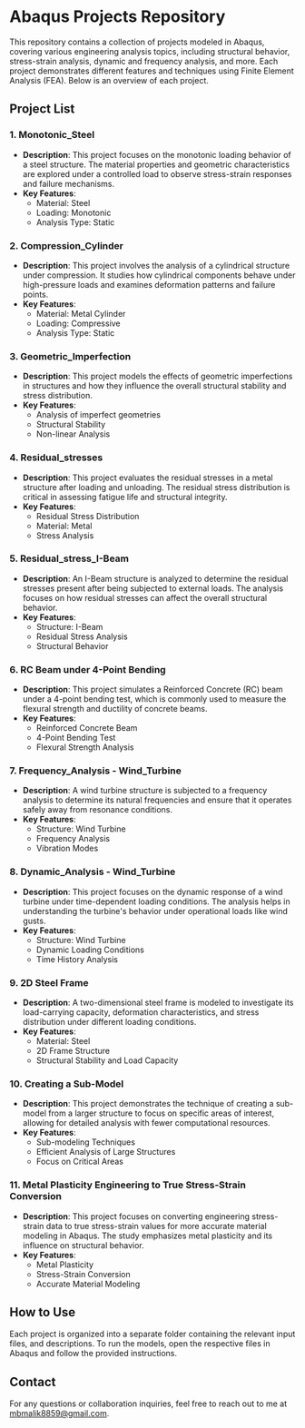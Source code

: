 # Abaqus Projects Repository

This repository contains a collection of projects modeled in Abaqus, covering various engineering analysis topics, including structural behavior, stress-strain analysis, dynamic and frequency analysis, and more. Each project demonstrates different features and techniques using Finite Element Analysis (FEA). Below is an overview of each project.

## Project List

### 1. Monotonic_Steel
- **Description**: This project focuses on the monotonic loading behavior of a steel structure. The material properties and geometric characteristics are explored under a controlled load to observe stress-strain responses and failure mechanisms.
- **Key Features**: 
  - Material: Steel
  - Loading: Monotonic 
  - Analysis Type: Static

### 2. Compression_Cylinder
- **Description**: This project involves the analysis of a cylindrical structure under compression. It studies how cylindrical components behave under high-pressure loads and examines deformation patterns and failure points.
- **Key Features**: 
  - Material: Metal Cylinder
  - Loading: Compressive
  - Analysis Type: Static

### 3. Geometric_Imperfection
- **Description**: This project models the effects of geometric imperfections in structures and how they influence the overall structural stability and stress distribution.
- **Key Features**: 
  - Analysis of imperfect geometries
  - Structural Stability
  - Non-linear Analysis

### 4. Residual_stresses
- **Description**: This project evaluates the residual stresses in a metal structure after loading and unloading. The residual stress distribution is critical in assessing fatigue life and structural integrity.
- **Key Features**: 
  - Residual Stress Distribution
  - Material: Metal
  - Stress Analysis

### 5. Residual_stress_I-Beam
- **Description**: An I-Beam structure is analyzed to determine the residual stresses present after being subjected to external loads. The analysis focuses on how residual stresses can affect the overall structural behavior.
- **Key Features**: 
  - Structure: I-Beam
  - Residual Stress Analysis
  - Structural Behavior

### 6. RC Beam under 4-Point Bending
- **Description**: This project simulates a Reinforced Concrete (RC) beam under a 4-point bending test, which is commonly used to measure the flexural strength and ductility of concrete beams.
- **Key Features**: 
  - Reinforced Concrete Beam
  - 4-Point Bending Test
  - Flexural Strength Analysis

### 7. Frequency_Analysis - Wind_Turbine
- **Description**: A wind turbine structure is subjected to a frequency analysis to determine its natural frequencies and ensure that it operates safely away from resonance conditions.
- **Key Features**: 
  - Structure: Wind Turbine
  - Frequency Analysis
  - Vibration Modes

### 8. Dynamic_Analysis - Wind_Turbine
- **Description**: This project focuses on the dynamic response of a wind turbine under time-dependent loading conditions. The analysis helps in understanding the turbine's behavior under operational loads like wind gusts.
- **Key Features**: 
  - Structure: Wind Turbine
  - Dynamic Loading Conditions
  - Time History Analysis

### 9. 2D Steel Frame
- **Description**: A two-dimensional steel frame is modeled to investigate its load-carrying capacity, deformation characteristics, and stress distribution under different loading conditions.
- **Key Features**: 
  - Material: Steel
  - 2D Frame Structure
  - Structural Stability and Load Capacity

### 10. Creating a Sub-Model
- **Description**: This project demonstrates the technique of creating a sub-model from a larger structure to focus on specific areas of interest, allowing for detailed analysis with fewer computational resources.
- **Key Features**: 
  - Sub-modeling Techniques
  - Efficient Analysis of Large Structures
  - Focus on Critical Areas

### 11. Metal Plasticity Engineering to True Stress-Strain Conversion
- **Description**: This project focuses on converting engineering stress-strain data to true stress-strain values for more accurate material modeling in Abaqus. The study emphasizes metal plasticity and its influence on structural behavior.
- **Key Features**: 
  - Metal Plasticity
  - Stress-Strain Conversion
  - Accurate Material Modeling

## How to Use
Each project is organized into a separate folder containing the relevant input files, and descriptions. To run the models, open the respective files in Abaqus and follow the provided instructions.

## Contact
For any questions or collaboration inquiries, feel free to reach out to me at [mbmalik8859@gmail.com](mailto:mbmalik8859@gmail.com).
